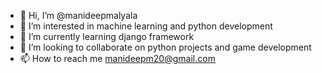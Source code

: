 - 👋 Hi, I’m @manideepmalyala
- 👀 I’m interested in machine learning and python development
- 🌱 I’m currently learning django framework
- 💞️ I’m looking to collaborate on python projects and game development
- 📫 How to reach me manideepm20@gmail.com

<!---
manideepmalyala/manideepmalyala is a ✨ special ✨ repository because its `README.md` (this file) appears on your GitHub profile.
You can click the Preview link to take a look at your changes.
--->
